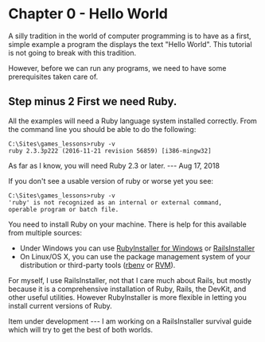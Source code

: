 # Chapter 0 - Hello World

A silly tradition in the world of computer programming is to have as a first,
simple example a program the displays the text "Hello World". This tutorial is
not going to break with this tradition.

However, before we can run any programs, we need to have some prerequisites
taken care of.

## Step minus 2 First we need Ruby.

All the examples will need a Ruby language system installed correctly. From the
command line you should be able to do the following:

    C:\Sites\games_lessons>ruby -v
    ruby 2.3.3p222 (2016-11-21 revision 56859) [i386-mingw32]

As far as I know, you will need Ruby 2.3 or later. --- Aug 17, 2018

If you don't see a usable version of ruby or worse yet you see:

    C:\Sites\games_lessons>ruby -v
    'ruby' is not recognized as an internal or external command,
    operable program or batch file.

You need to install Ruby on your machine. There is help for this available
from multiple sources:

* Under Windows you can use [RubyInstaller for Windows](https://rubyinstaller.org/) or
  [RailsInstaller](http://www.railsinstaller.org/en)
* On Linux/OS X, you can use the package management system of your
  distribution or third-party tools
  ([rbenv](https://github.com/rbenv/rbenv) or
  [RVM](http://rvm.io/)).

For myself, I use RailsInstaller, not that I care much about Rails, but mostly
because it is a comprehensive installation of Ruby, Rails, the DevKit, and
other useful utilities. However RubyInstaller is more flexible in letting you
install current versions of Ruby.

Item under development --- I am working on a RailsInstaller survival guide
which will try to get the best of both worlds.

